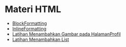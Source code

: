 # Materi HTML

*   [BlockFormatting](BlockFormatting.md)
*   [InlineFormatting](InlineFormatting.md)
*   [Latihan Menambahkan Gambar pada HalamanProfil](LatihanMenambahkanGambarpadaHalamanProfil.md)
*   [Latihan Menambahkan List](LatihanMenambahkanList.md)